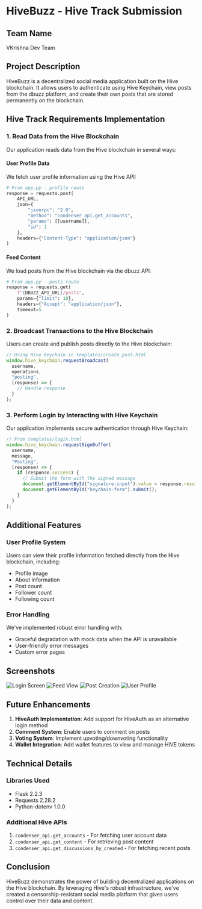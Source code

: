 # HiveBuzz - Hive Track Submission

## Team Name
VKrishna Dev Team

## Project Description
HiveBuzz is a decentralized social media application built on the Hive blockchain. It allows users to authenticate using Hive Keychain, view posts from the dbuzz platform, and create their own posts that are stored permanently on the blockchain.

## Hive Track Requirements Implementation

### 1. Read Data from the Hive Blockchain

Our application reads data from the Hive blockchain in several ways:

#### User Profile Data
We fetch user profile information using the Hive API:

```python
# From app.py - profile route
response = requests.post(
    API_URL,
    json={
        "jsonrpc": "2.0",
        "method": "condenser_api.get_accounts",
        "params": [[username]],
        "id": 1
    },
    headers={"Content-Type": "application/json"}
)
```

#### Feed Content
We load posts from the Hive blockchain via the dbuzz API:

```python
# From app.py - posts route
response = requests.get(
    f"{DBUZZ_API_URL}/posts",
    params={"limit": 10},
    headers={"Accept": "application/json"},
    timeout=5
)
```

### 2. Broadcast Transactions to the Hive Blockchain

Users can create and publish posts directly to the Hive blockchain:

```javascript
// Using Hive Keychain in templates/create_post.html
window.hive_keychain.requestBroadcast(
  username,
  operations,
  "posting",
  (response) => {
    // Handle response
  }
);
```

### 3. Perform Login by Interacting with Hive Keychain

Our application implements secure authentication through Hive Keychain:

```javascript
// From templates/login.html
window.hive_keychain.requestSignBuffer(
  username,
  message,
  "Posting",
  (response) => {
    if (response.success) {
      // Submit the form with the signed message
      document.getElementById("signature-input").value = response.result;
      document.getElementById("keychain-form").submit();
    }
  }
);
```

## Additional Features

### User Profile System
Users can view their profile information fetched directly from the Hive blockchain, including:
- Profile image
- About information
- Post count
- Follower count
- Following count

### Error Handling
We've implemented robust error handling with:
- Graceful degradation with mock data when the API is unavailable
- User-friendly error messages
- Custom error pages

## Screenshots

![Login Screen](path/to/login-screenshot.png)
![Feed View](path/to/feed-screenshot.png)
![Post Creation](path/to/post-creation-screenshot.png)
![User Profile](path/to/profile-screenshot.png)

## Future Enhancements

1. **HiveAuth Implementation**: Add support for HiveAuth as an alternative login method
2. **Comment System**: Enable users to comment on posts
3. **Voting System**: Implement upvoting/downvoting functionality
4. **Wallet Integration**: Add wallet features to view and manage HIVE tokens

## Technical Details

### Libraries Used
- Flask 2.2.3
- Requests 2.28.2
- Python-dotenv 1.0.0

### Additional Hive APIs
1. `condenser_api.get_accounts` - For fetching user account data
2. `condenser_api.get_content` - For retrieving post content
3. `condenser_api.get_discussions_by_created` - For fetching recent posts

## Conclusion

HiveBuzz demonstrates the power of building decentralized applications on the Hive blockchain. By leveraging Hive's robust infrastructure, we've created a censorship-resistant social media platform that gives users control over their data and content.
